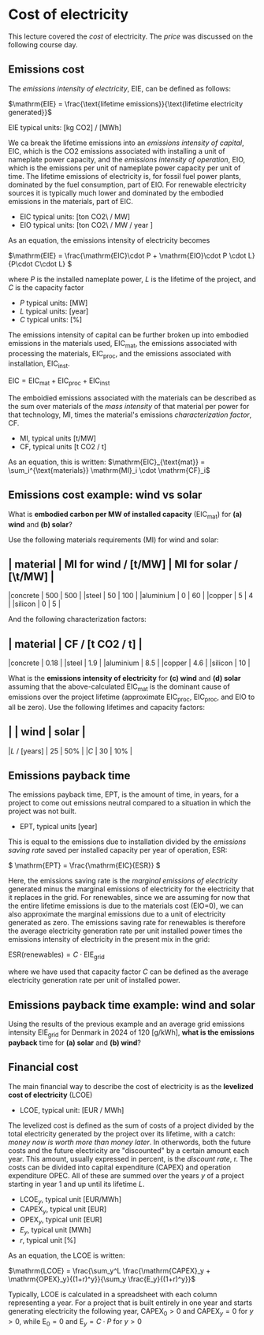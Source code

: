 Cost of electricity
===================

This lecture covered the *cost* of electricity. The *price* was discussed on the following course day.

Emissions cost
--------------

The _emissions intensity of electricity_, EIE, can be defined as follows:

$\mathrm{EIE} = \frac{\text{lifetime emissions}}{\text{lifetime electricity generated}}$

$\mathrm{EIE}$ typical units: \[kg CO2\] / \[MWh\]

We ca break the lifetime emissions into an _emissions intensity of capital_, EIC, which is the CO2 emissions associated with installing a unit of nameplate power capacity, and the _emissions intensity of operation_, EIO, which is the emissions per unit of nameplate power capacity per unit of time. The lifetime emissions of electricity is, for fossil fuel power plants, dominated by the fuel consumption, part of EIO. For renewable electricity sources it is typically much lower and dominated by the embodied emissions in the materials, part of EIC.

- $\mathrm{EIC}$ typical units: \[ton CO2\ / MW\]
- $\mathrm{EIO}$ typical units: \[ton CO2\ / MW / year \] 

As an equation, the emissions intensity of electricity becomes

$\mathrm{EIE} = \frac{\mathrm{EIC}\cdot P + \mathrm{EIO}\cdot P \cdot L}{P\cdot C\cdot L} $

where $P$ is the installed nameplate power, $L$ is the lifetime of the project, and $C$ is the capacity factor

- $P$ typical units: \[MW\]
- $L$ typical units: \[year\]
- $C$ typical units: \[%\]

The emissions intensity of capital can be further broken up into embodied emissions in the materials used, EIC$_{\text{mat}}$, the emissions associated with processing the materials, EIC$_{\text{proc}}$, and the emissions associated with installation, EIC$_{\text{inst}}$.

$\mathrm{EIC}= \mathrm{EIC}_{\text{mat}} + \mathrm{EIC}_{\text{proc}} + \mathrm{EIC}_{\text{inst}}$

The emboidied emissions associated with the materials can be described as the sum over materials of the _mass intensity_ of that material per power for that technology, MI, times the material's emissions _characterization factor_, CF.

- $\mathrm{MI}$, typical units \[t/MW\]
- $\mathrm{CF}$, typical units \[t CO2 / t\]

As an equation, this is written:
$\mathrm{EIC}_{\text{mat}} = \sum_i^{\text{materials}} \mathrm{MI}_i \cdot \mathrm{CF}_i$

Emissions cost example: wind vs solar
-------------------------------------

What is **embodied carbon per MW of installed capacity** ($\mathrm{EIC}_{\text{mat}}$) for **(a) wind** and **(b) solar**? 

Use the following materials requirements (MI) for wind and solar:

| material | MI for wind / \[t/MW\] | MI for solar / [\t/MW\] |
---------------------------------------------------------------
|concrete  | 500                    | 500                     |
|steel     | 50                     | 100                     |
|aluminium | 0                      | 60                      |
|copper    | 5                      | 4                       |
|silicon   | 0                      | 5                       |

And the following characterization factors:

| material | CF / \[t CO2 / t\] | 
---------------------------------
|concrete  | 0.18               |
|steel     | 1.9                |
|aluminium | 8.5                |
|copper    | 4.6                |
|silicon   | 10                 |

What is the **emissions intensity of electricity** for **(c) wind** and **(d) solar** assuming that the above-calculated $\mathrm{EIC}_{\text{mat}}$ is the dominant cause of emissions over the project lifetime (approximate $\mathrm{EIC}_{\text{proc}}$, $\mathrm{EIC}_{\text{proc}}$, and $\mathrm{EIO}$ to all be zero). Use the following lifetimes and capacity factors:

|                | wind | solar |
---------------------------------
|$L$ / \[years]  | 25   | 50%   |
|$C$             | 30   | 10%   |

Emissions payback time
----------------------

The emissions payback time, $\mathrm{EPT}$, is the amount of time, in years, for a project to come out emissions neutral compared to a situation in which the project was not built.

- $\mathrm{EPT}$, typical units \[year\]

This is equal to the emissions due to installation divided by the _emissions saving rate_ saved per installed capacity per year of operation, ESR:

$ \mathrm{EPT} = \frac{\mathrm{EIC}{ESR}} $

Here, the emissions saving rate is the _marginal emissions of electricity_ generated minus the marginal emissions of electricity for the electricity that it replaces in the grid. For renewables, since we are assuming for now that the entire lifetime emissions is due to the materials cost (EIO=0), we can also approximate the marginal emissions due to a unit of electricity generated as zero. The emissions saving rate for renewables is therefore the average electricity generation rate per unit installed power times the emissions intensity of electricity in the present mix in the grid:

$\mathrm{ESR}(\text{renewables}) = C \cdot \mathrm{EIE}_{\text{grid}}$

where we have used that capacity factor $C$ can be defined as the average electricity generation rate per unit of installed power.



Emissions payback time example: wind and solar
----------------------------------------------

Using the results of the previous example and an average grid emissions intensity $\mathrm{EIE}_{\text{grid}}$ for Denmark in 2024 of 120 [g/kWh], **what is the emissions payback** time for **(a) solar** and **(b) wind**?


Financial cost
--------------
The main financial way to describe the cost of electricity is as the **levelized cost of electricity** (LCOE)

- LCOE, typical unit: \[EUR / MWh\]

The levelized cost is defined as the sum of costs of a project divided by the total electricity generated by the project over its lifetime, with a catch: _money now is worth more than money later_. In otherwords, both the future costs and the future electricity are "discounted" by a certain amount each year. This amount, usually expressed in percent, is the _discount rate_, r. The costs can be divided into capital expenditure ($\mathrm{CAPEX}$) and operation expenditure $\mathrm{OPEC}$. All of these are summed over the years $y$ of a project starting in year 1 and up until its lifetime $L$.

- $\mathrm{LCOE}_y$, typical unit \[EUR/MWh\]
- $\mathrm{CAPEX}_y$, typical unit \[EUR\]
- $\mathrm{OPEX}_y$, typical unit \[EUR\]
- $E_y$, typical unit \[MWh\]
- $r$, typical unit \[%\]

As an equation, the LCOE is written:

$\mathrm{LCOE} = \frac{\sum_y^L \frac{\mathrm{CAPEX}_y + \mathrm{OPEX}_y}{(1+r)^y}}{\sum_y \frac{E_y}{(1+r)^y}}$

Typically, LCOE is calculated in a spreadsheet with each column representing a year. For a project that is built entirely in one year and starts generating electricity the following year, $\mathrm{CAPEX}_0>0$ and $\mathrm{CAPEX}_y=0$ for $y>0$, while $\mathrm{E}_0=0$ and $\mathrm{E}_y=C \cdot P$ for $y>0$
